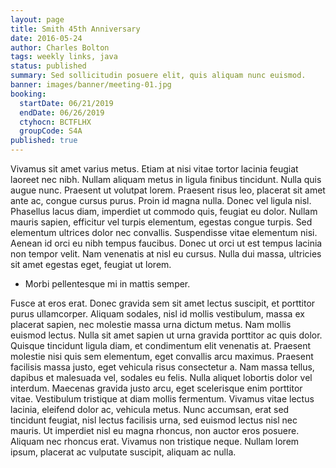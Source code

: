 ```yaml
---
layout: page
title: Smith 45th Anniversary
date: 2016-05-24
author: Charles Bolton
tags: weekly links, java
status: published
summary: Sed sollicitudin posuere elit, quis aliquam nunc euismod.
banner: images/banner/meeting-01.jpg
booking:
  startDate: 06/21/2019
  endDate: 06/26/2019
  ctyhocn: BCTFLHX
  groupCode: S4A
published: true
---
```

Vivamus sit amet varius metus. Etiam at nisi vitae tortor lacinia feugiat laoreet nec nibh. Nullam aliquam metus in ligula finibus tincidunt. Nulla quis augue nunc. Praesent ut volutpat lorem. Praesent risus leo, placerat sit amet ante ac, congue cursus purus. Proin id magna nulla. Donec vel ligula nisl. Phasellus lacus diam, imperdiet ut commodo quis, feugiat eu dolor. Nullam mauris sapien, efficitur vel turpis elementum, egestas congue turpis. Sed elementum ultrices dolor nec convallis. Suspendisse vitae elementum nisi. Aenean id orci eu nibh tempus faucibus. Donec ut orci ut est tempus lacinia non tempor velit. Nam venenatis at nisl eu cursus. Nulla dui massa, ultricies sit amet egestas eget, feugiat ut lorem.

* Morbi pellentesque mi in mattis semper.

Fusce at eros erat. Donec gravida sem sit amet lectus suscipit, et porttitor purus ullamcorper. Aliquam sodales, nisl id mollis vestibulum, massa ex placerat sapien, nec molestie massa urna dictum metus. Nam mollis euismod lectus. Nulla sit amet sapien ut urna gravida porttitor ac quis dolor. Quisque tincidunt ligula diam, et condimentum elit venenatis at. Praesent molestie nisi quis sem elementum, eget convallis arcu maximus. Praesent facilisis massa justo, eget vehicula risus consectetur a. Nam massa tellus, dapibus et malesuada vel, sodales eu felis.
Nulla aliquet lobortis dolor vel interdum. Maecenas gravida justo arcu, eget scelerisque enim porttitor vitae. Vestibulum tristique at diam mollis fermentum. Vivamus vitae lectus lacinia, eleifend dolor ac, vehicula metus. Nunc accumsan, erat sed tincidunt feugiat, nisl lectus facilisis urna, sed euismod lectus nisl nec mauris. Ut imperdiet nisl eu magna rhoncus, non auctor eros posuere. Aliquam nec rhoncus erat. Vivamus non tristique neque. Nullam lorem ipsum, placerat ac vulputate suscipit, aliquam ac nulla.
